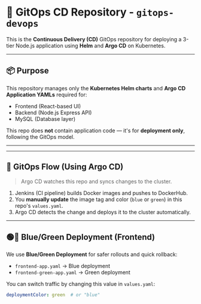 # 🚀 GitOps CD Repository - `gitops-devops`

This is the **Continuous Delivery (CD)** GitOps repository for deploying a 3-tier Node.js application using **Helm** and **Argo CD** on Kubernetes.

---

## 📦 Purpose

This repository manages only the **Kubernetes Helm charts** and **Argo CD Application YAMLs** required for:

- Frontend (React-based UI)
- Backend (Node.js Express API)
- MySQL (Database layer)

This repo does **not** contain application code — it's for **deployment only**, following the GitOps model.

---


---

## 🔄 GitOps Flow (Using Argo CD)

> Argo CD watches this repo and syncs changes to the cluster.

1. Jenkins (CI pipeline) builds Docker images and pushes to DockerHub.
2. You **manually update** the image tag and color (`blue` or `green`) in this repo's `values.yaml`.
3. Argo CD detects the change and deploys it to the cluster automatically.

---

## 🟢🔵 Blue/Green Deployment (Frontend)

We use **Blue/Green Deployment** for safer rollouts and quick rollback:

- `frontend-app.yaml` → Blue deployment
- `frontend-green-app.yaml` → Green deployment

You can switch traffic by changing this value in `values.yaml`:

```yaml
deploymentColor: green  # or "blue"
